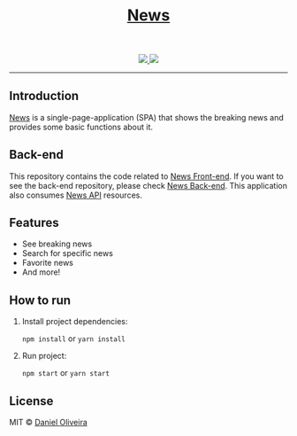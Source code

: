 <div align="center">
  <a href="https://news-frontend.vercel.app/">
    <div>
      <h1>News</h1>
    </div>
  </a>
  <br>
  <br>
  <div>
    <a href="https://img.shields.io/github/v/tag/stemDaniel/news-backend?color=%2368d391&style=for-the-badge">
      <img src="https://img.shields.io/github/v/tag/stemDaniel/news-backend?color=%2368d391&style=for-the-badge">
    </a>
    <a href="https://img.shields.io/github/license/stemDaniel/news-backend?color=%2368d391&style=for-the-badge">
      <img src="https://img.shields.io/github/license/stemDaniel/news-backend?color=%2368d391&style=for-the-badge">
    </a>
  </div>
  <hr>
</div>

## Introduction

[News](https://news-frontend.vercel.app/) is a single-page-application (SPA) that shows the breaking news and provides some basic functions about it.

## Back-end

This repository contains the code related to [News Front-end](https://github.com/stemDaniel/news-frontend). If you want to see the back-end repository, please check [News Back-end](https://github.com/stemDaniel/news-backend).
This application also consumes [News API](https://newsapi.org/) resources.

## Features

- See breaking news
- Search for specific news
- Favorite news
- And more!

## How to run

1. Install project dependencies:

   `npm install` or `yarn install`

2. Run project:

   `npm start` or `yarn start`

## License

MIT © [Daniel Oliveira](https://ondaniel.com.br/)
